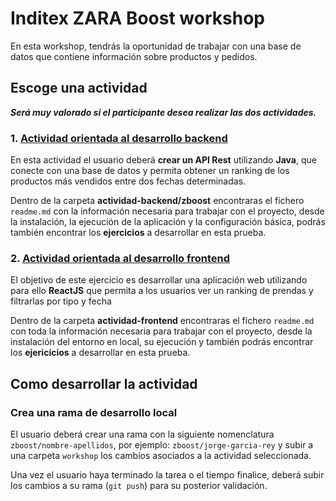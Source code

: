# Inditex ZARA Boost workshop

En esta workshop, tendrás la oportunidad de trabajar con una base de datos que contiene información sobre productos y pedidos.

## Escoge una actividad

**_Será muy valorado si el participante desea realizar las dos actividades._**

### 1. [Actividad orientada al desarrollo backend](actividad-backend/zboost/README.md)

En esta actividad el usuario deberá **crear un API Rest** utilizando **Java**, que conecte con una base de datos y permita obtener un ranking de los productos más vendidos entre dos fechas determinadas. 

Dentro de la carpeta **actividad-backend/zboost** encontraras el fichero `readme.md` con la información necesaria para trabajar con el proyecto, desde la instalación, la ejecución de la aplicación y la configuración básica, podrás también encontrar los **ejercicios** a desarrollar en esta prueba.


### 2. [Actividad orientada al desarrollo frontend](actividad-frontend/README.md)

El objetivo de este ejercicio es desarrollar una aplicación web utilizando para ello  **ReactJS** que permita a los usuarios ver un ranking de prendas y filtrarlas por tipo y fecha 

Dentro de la carpeta **actividad-frontend** encontraras el fichero `readme.md` con toda la información necesaria para trabajar con el proyecto, desde la instalación del entorno en local, su ejecución y también podrás encontrar los **ejericicios** a desarrollar en esta prueba.

## Como desarrollar la actividad
### Crea una rama de desarrollo local

El usuario deberá crear una rama con la siguiente nomenclatura `zboost/nombre-apellidos`, por ejemplo: `zboost/jorge-garcia-rey` y subir a una carpeta `workshop` los cambios asociados a la actividad seleccionada.

Una vez el usuario haya terminado la tarea o el tiempo finalice, deberá subir los cambios a su rama (`git push`) para su posterior validación.
